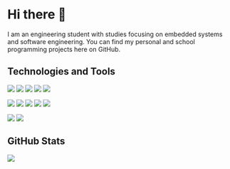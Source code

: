 # Hi there 👋

I am an engineering student with studies focusing on embedded systems and software engineering. You can find my personal and school programming projects here on GitHub.
## Technologies and Tools

![](https://img.shields.io/badge/Code-C++-informational?style=flat&logo=Cplusplus&logoColor=white&color=6990ec)
![](https://img.shields.io/badge/Code-Python-informational?style=flat&logo=Python&logoColor=white&color=6990ec)
![](https://img.shields.io/badge/Code-C-informational?style=flat&logo=c&logoColor=white&color=6990ec)
![](https://img.shields.io/badge/Code-JavaScript-informational?style=flat&logo=javascript&logoColor=white&color=6990ec)
![](https://img.shields.io/badge/Code-Matlab-informational?style=flat&logo=Matlab&logoColor=white&color=6990ec)

![](https://img.shields.io/badge/Tools-QtCreator-informational?style=flat&logo=qt&logoColor=white&color=2bb)
![](https://img.shields.io/badge/Tools-PyCharm-informational?style=flat&logo=pycharm&logoColor=white&color=2bb)
![](https://img.shields.io/badge/Tools-VSCode-informational?style=flat&logo=visualstudiocode&logoColor=white&color=2bb)
![](https://img.shields.io/badge/Tools-SQLite-informational?style=flat&logo=sqlite&logoColor=white&color=2bb)
![](https://img.shields.io/badge/Tools-NodeJs-informational?style=flat&logo=node.js&logoColor=white&color=2bb)

![](https://img.shields.io/badge/OS-Windows-informational?style=flat&logo=windows&logoColor=white&color=2abb89)
![](https://img.shields.io/badge/OS-Linux-informational?style=flat&logo=linux&logoColor=white&color=2bbc8a)


## GitHub Stats

<img align="center" src="https://github-readme-stats-git-masterrstaa-rickstaa.vercel.app/api/top-langs/?username=Jori-Rintakangas&exclude_repo=DS-and-Algo-Project&langs_count=3&theme=vue-dark" />






<!--
**Jori-Rintakangas/Jori-Rintakangas** is a ✨ _special_ ✨ repository because its `README.md` (this file) appears on your GitHub profile.

Here are some ideas to get you started:

- 🔭 I’m currently working on ...
- 🌱 I’m currently learning ...
- 👯 I’m looking to collaborate on ...
- 🤔 I’m looking for help with ...
- 💬 Ask me about ...
- 📫 How to reach me: ...
- 😄 Pronouns: ...
- ⚡ Fun fact: ...
-->
